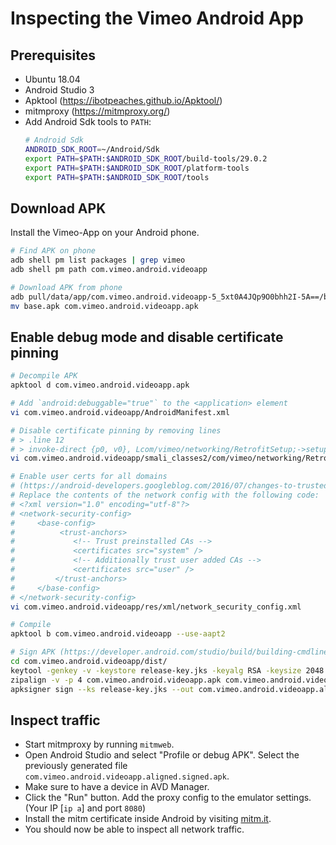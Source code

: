 # Inspecting the Vimeo Android App

## Prerequisites

* Ubuntu 18.04
* Android Studio 3
* Apktool (https://ibotpeaches.github.io/Apktool/)
* mitmproxy (https://mitmproxy.org/)
* Add Android Sdk tools to `PATH`:
  ```bash
  # Android Sdk
  ANDROID_SDK_ROOT=~/Android/Sdk
  export PATH=$PATH:$ANDROID_SDK_ROOT/build-tools/29.0.2
  export PATH=$PATH:$ANDROID_SDK_ROOT/platform-tools
  export PATH=$PATH:$ANDROID_SDK_ROOT/tools
  ```

## Download APK

Install the Vimeo-App on your Android phone.

```bash
# Find APK on phone
adb shell pm list packages | grep vimeo
adb shell pm path com.vimeo.android.videoapp

# Download APK from phone
adb pull/data/app/com.vimeo.android.videoapp-5_5xt0A4JQp9O0bhh2I-5A==/base.apk
mv base.apk com.vimeo.android.videoapp.apk
```

## Enable debug mode and disable certificate pinning

```bash
# Decompile APK
apktool d com.vimeo.android.videoapp.apk

# Add `android:debuggable="true"` to the <application> element
vi com.vimeo.android.videoapp/AndroidManifest.xml

# Disable certificate pinning by removing lines
# > .line 12
# > invoke-direct {p0, v0}, Lcom/vimeo/networking/RetrofitSetup;->setupCertPinning(Lcom/vimeo/networking/RetrofitClientBuilder;)V
vi com.vimeo.android.videoapp/smali_classes2/com/vimeo/networking/RetrofitSetup.smali

# Enable user certs for all domains
# (https://android-developers.googleblog.com/2016/07/changes-to-trusted-certificate.html)
# Replace the contents of the network config with the following code:
# <?xml version="1.0" encoding="utf-8"?>
# <network-security-config>  
#     <base-config>  
#          <trust-anchors>  
#             <!-- Trust preinstalled CAs -->  
#             <certificates src="system" />  
#             <!-- Additionally trust user added CAs -->  
#             <certificates src="user" />  
#         </trust-anchors>  
#     </base-config>  
# </network-security-config>
vi com.vimeo.android.videoapp/res/xml/network_security_config.xml

# Compile
apktool b com.vimeo.android.videoapp --use-aapt2

# Sign APK (https://developer.android.com/studio/build/building-cmdline#sign_cmdline)
cd com.vimeo.android.videoapp/dist/
keytool -genkey -v -keystore release-key.jks -keyalg RSA -keysize 2048 -validity 10000 -alias test
zipalign -v -p 4 com.vimeo.android.videoapp.apk com.vimeo.android.videoapp.aligned.apk
apksigner sign --ks release-key.jks --out com.vimeo.android.videoapp.aligned.signed.apk com.vimeo.android.videoapp.aligned.apk
```

## Inspect traffic

* Start mitmproxy by running `mitmweb`.
* Open Android Studio and select "Profile or debug APK".
  Select the previously generated file `com.vimeo.android.videoapp.aligned.signed.apk`.
* Make sure to have a device in AVD Manager.
* Click the "Run" button. Add the proxy config to the emulator settings.
  (Your IP [`ip a`] and port `8080`)
* Install the mitm certificate inside Android by visiting [mitm.it](mitm.it).
* You should now be able to inspect all network traffic.
